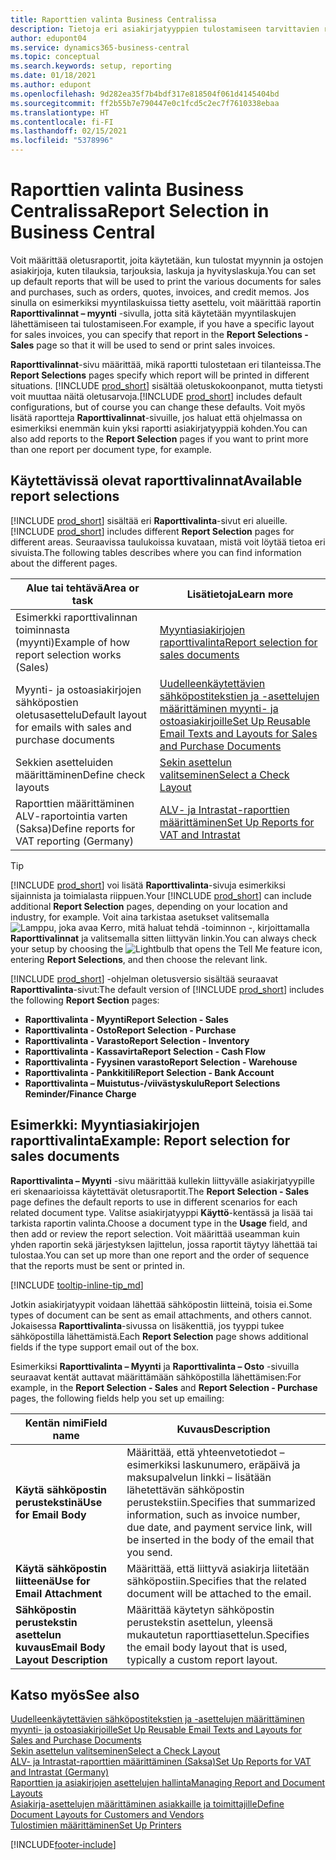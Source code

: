 ```yaml
---
title: Raporttien valinta Business Centralissa
description: Tietoja eri asiakirjatyyppien tulostamiseen tarvittavien raporttien määrittämisestä Business Centralissa.
author: edupont04
ms.service: dynamics365-business-central
ms.topic: conceptual
ms.search.keywords: setup, reporting
ms.date: 01/18/2021
ms.author: edupont
ms.openlocfilehash: 9d282ea35f7b4bdf317e818504f061d4145404bd
ms.sourcegitcommit: ff2b55b7e790447e0c1fcd5c2ec7f7610338ebaa
ms.translationtype: HT
ms.contentlocale: fi-FI
ms.lasthandoff: 02/15/2021
ms.locfileid: "5378996"
---
```

# <a name="report-selection-in-business-central"></a><span data-ttu-id="6afa3-103">Raporttien valinta Business Centralissa</span><span class="sxs-lookup"><span data-stu-id="6afa3-103">Report Selection in Business Central</span></span>

<span data-ttu-id="6afa3-104">Voit määrittää oletusraportit, joita käytetään, kun tulostat myynnin ja ostojen asiakirjoja, kuten tilauksia, tarjouksia, laskuja ja hyvityslaskuja.</span><span class="sxs-lookup"><span data-stu-id="6afa3-104">You can set up default reports that will be used to print the various documents for sales and purchases, such as orders, quotes, invoices, and credit memos.</span></span> <span data-ttu-id="6afa3-105">Jos sinulla on esimerkiksi myyntilaskuissa tietty asettelu, voit määrittää raportin **Raporttivalinnat – myynti** -sivulla, jotta sitä käytetään myyntilaskujen lähettämiseen tai tulostamiseen.</span><span class="sxs-lookup"><span data-stu-id="6afa3-105">For example, if you have a specific layout for sales invoices, you can specify that report in the **Report Selections - Sales** page so that it will be used to send or print sales invoices.</span></span>  

<span data-ttu-id="6afa3-106">**Raporttivalinnat**-sivu määrittää, mikä raportti tulostetaan eri tilanteissa.</span><span class="sxs-lookup"><span data-stu-id="6afa3-106">The **Report Selections** pages specify which report will be printed in different situations.</span></span> <span data-ttu-id="6afa3-107">[!INCLUDE [prod_short](includes/prod_short.md)] sisältää oletuskokoonpanot, mutta tietysti voit muuttaa näitä oletusarvoja.</span><span class="sxs-lookup"><span data-stu-id="6afa3-107">[!INCLUDE [prod_short](includes/prod_short.md)] includes default configurations, but of course you can change these defaults.</span></span> <span data-ttu-id="6afa3-108">Voit myös lisätä raportteja **Raporttivalinnat**-sivuille, jos haluat että ohjelmassa on esimerkiksi enemmän kuin yksi raportti asiakirjatyyppiä kohden.</span><span class="sxs-lookup"><span data-stu-id="6afa3-108">You can also add reports to the **Report Selection** pages if you want to print more than one report per document type, for example.</span></span>  

## <a name="available-report-selections"></a><span data-ttu-id="6afa3-109">Käytettävissä olevat raporttivalinnat</span><span class="sxs-lookup"><span data-stu-id="6afa3-109">Available report selections</span></span>

<span data-ttu-id="6afa3-110">[!INCLUDE [prod_short](includes/prod_short.md)] sisältää eri **Raporttivalinta**-sivut eri alueille.</span><span class="sxs-lookup"><span data-stu-id="6afa3-110">[!INCLUDE [prod_short](includes/prod_short.md)] includes different **Report Selection** pages for different areas.</span></span> <span data-ttu-id="6afa3-111">Seuraavissa taulukoissa kuvataan, mistä voit löytää tietoa eri sivuista.</span><span class="sxs-lookup"><span data-stu-id="6afa3-111">The following tables describes where you can find information about the different pages.</span></span>  

|<span data-ttu-id="6afa3-112">Alue tai tehtävä</span><span class="sxs-lookup"><span data-stu-id="6afa3-112">Area or task</span></span>  |<span data-ttu-id="6afa3-113">Lisätietoja</span><span class="sxs-lookup"><span data-stu-id="6afa3-113">Learn more</span></span>|
|--------------|----------|
|<span data-ttu-id="6afa3-114">Esimerkki raporttivalinnan toiminnasta (myynti)</span><span class="sxs-lookup"><span data-stu-id="6afa3-114">Example of how report selection works (Sales)</span></span>|[<span data-ttu-id="6afa3-115">Myyntiasiakirjojen raporttivalinta</span><span class="sxs-lookup"><span data-stu-id="6afa3-115">Report selection for sales documents</span></span>](#example-report-selection-for-sales-documents)|
|<span data-ttu-id="6afa3-116">Myynti- ja ostoasiakirjojen sähköpostien oletusasettelu</span><span class="sxs-lookup"><span data-stu-id="6afa3-116">Default layout for emails with sales and purchase documents</span></span>  |[<span data-ttu-id="6afa3-117">Uudelleenkäytettävien sähköpostitekstien ja -asettelujen määrittäminen myynti- ja ostoasiakirjoille</span><span class="sxs-lookup"><span data-stu-id="6afa3-117">Set Up Reusable Email Texts and Layouts for Sales and Purchase Documents</span></span>](admin-how-setup-email.md#set-up-reusable-email-texts-and-layouts-for-sales-and-purchase-documents) |
|<span data-ttu-id="6afa3-118">Sekkien asetteluiden määrittäminen</span><span class="sxs-lookup"><span data-stu-id="6afa3-118">Define check layouts</span></span>     |[<span data-ttu-id="6afa3-119">Sekin asettelun valitseminen</span><span class="sxs-lookup"><span data-stu-id="6afa3-119">Select a Check Layout</span></span>](finance-how-define-check-layouts.md) |
|<span data-ttu-id="6afa3-120">Raporttien määrittäminen ALV-raportointia varten (Saksa)</span><span class="sxs-lookup"><span data-stu-id="6afa3-120">Define reports for VAT reporting (Germany)</span></span>|[<span data-ttu-id="6afa3-121">ALV- ja Intrastat-raporttien määrittäminen</span><span class="sxs-lookup"><span data-stu-id="6afa3-121">Set Up Reports for VAT and Intrastat</span></span>](LocalFunctionality/Germany/how-to-set-up-reports-for-vat-and-intrastat.md) |

> [!TIP]
> <span data-ttu-id="6afa3-122">[!INCLUDE [prod_short](includes/prod_short.md)] voi lisätä **Raporttivalinta**-sivuja esimerkiksi sijainnista ja toimialasta riippuen.</span><span class="sxs-lookup"><span data-stu-id="6afa3-122">Your [!INCLUDE [prod_short](includes/prod_short.md)] can include additional **Report Selection** pages, depending on your location and industry, for example.</span></span> <span data-ttu-id="6afa3-123">Voit aina tarkistaa asetukset valitsemalla ![Lamppu, joka avaa Kerro, mitä haluat tehdä -toiminnon](media/ui-search/search_small.png "Kerro, mitä haluat tehdä") -, kirjoittamalla **Raporttivalinnat** ja valitsemalla sitten liittyvän linkin.</span><span class="sxs-lookup"><span data-stu-id="6afa3-123">You can always check your setup by choosing the ![Lightbulb that opens the Tell Me feature](media/ui-search/search_small.png "Tell me what you want to do") icon, entering **Report Selections**, and then choose the relevant link.</span></span>

<span data-ttu-id="6afa3-124">[!INCLUDE [prod_short](includes/prod_short.md)] -ohjelman oletusversio sisältää seuraavat **Raporttivalinta**-sivut:</span><span class="sxs-lookup"><span data-stu-id="6afa3-124">The default version of [!INCLUDE [prod_short](includes/prod_short.md)] includes the following **Report Section** pages:</span></span>

* <span data-ttu-id="6afa3-125">**Raporttivalinta - Myynti**</span><span class="sxs-lookup"><span data-stu-id="6afa3-125">**Report Selection - Sales**</span></span>  
* <span data-ttu-id="6afa3-126">**Raporttivalinta - Osto**</span><span class="sxs-lookup"><span data-stu-id="6afa3-126">**Report Selection - Purchase**</span></span>  
* <span data-ttu-id="6afa3-127">**Raporttivalinta - Varasto**</span><span class="sxs-lookup"><span data-stu-id="6afa3-127">**Report Selection - Inventory**</span></span>  
* <span data-ttu-id="6afa3-128">**Raporttivalinta - Kassavirta**</span><span class="sxs-lookup"><span data-stu-id="6afa3-128">**Report Selection - Cash Flow**</span></span>  
* <span data-ttu-id="6afa3-129">**Raporttivalinta - Fyysinen varasto**</span><span class="sxs-lookup"><span data-stu-id="6afa3-129">**Report Selection - Warehouse**</span></span>  
* <span data-ttu-id="6afa3-130">**Raporttivalinta - Pankkitili**</span><span class="sxs-lookup"><span data-stu-id="6afa3-130">**Report Selection - Bank Account**</span></span>  
* <span data-ttu-id="6afa3-131">**Raporttivalinta – Muistutus-/viivästyskulu**</span><span class="sxs-lookup"><span data-stu-id="6afa3-131">**Report Selections Reminder/Finance Charge**</span></span>  

## <a name="example-report-selection-for-sales-documents"></a><span data-ttu-id="6afa3-132">Esimerkki: Myyntiasiakirjojen raporttivalinta</span><span class="sxs-lookup"><span data-stu-id="6afa3-132">Example: Report selection for sales documents</span></span>

<span data-ttu-id="6afa3-133">**Raporttivalinta – Myynti** -sivu määrittää kullekin liittyvälle asiakirjatyypille eri skenaarioissa käytettävät oletusraportit.</span><span class="sxs-lookup"><span data-stu-id="6afa3-133">The **Report Selection - Sales** page defines the default reports to use in different scenarios for each related document type.</span></span> <span data-ttu-id="6afa3-134">Valitse asiakirjatyyppi **Käyttö**-kentässä ja lisää tai tarkista raportin valinta.</span><span class="sxs-lookup"><span data-stu-id="6afa3-134">Choose a document type in the **Usage** field, and then add or review the report selection.</span></span> <span data-ttu-id="6afa3-135">Voit määrittää useamman kuin yhden raportin sekä järjestyksen lajittelun, jossa raportit täytyy lähettää tai tulostaa.</span><span class="sxs-lookup"><span data-stu-id="6afa3-135">You can set up more than one report and the order of sequence that the reports must be sent or printed in.</span></span>  

[!INCLUDE [tooltip-inline-tip_md](includes/tooltip-inline-tip_md.md)]

<span data-ttu-id="6afa3-136">Jotkin asiakirjatyypit voidaan lähettää sähköpostin liitteinä, toisia ei.</span><span class="sxs-lookup"><span data-stu-id="6afa3-136">Some types of document can be sent as email attachments, and others cannot.</span></span> <span data-ttu-id="6afa3-137">Jokaisessa **Raporttivalinta**-sivussa on lisäkenttiä, jos tyyppi tukee sähköpostilla lähettämistä.</span><span class="sxs-lookup"><span data-stu-id="6afa3-137">Each **Report Selection** page shows additional fields if the type support email out of the box.</span></span>  

<span data-ttu-id="6afa3-138">Esimerkiksi **Raporttivalinta – Myynti** ja **Raporttivalinta – Osto** -sivuilla seuraavat kentät auttavat määrittämään sähköpostilla lähettämisen:</span><span class="sxs-lookup"><span data-stu-id="6afa3-138">For example, in the **Report Selection - Sales** and **Report Selection - Purchase** pages, the following fields help you set up emailing:</span></span>

|<span data-ttu-id="6afa3-139">Kentän nimi</span><span class="sxs-lookup"><span data-stu-id="6afa3-139">Field name</span></span> |<span data-ttu-id="6afa3-140">Kuvaus</span><span class="sxs-lookup"><span data-stu-id="6afa3-140">Description</span></span>  |
|-----------|-------------|
|<span data-ttu-id="6afa3-141">**Käytä sähköpostin perustekstinä**</span><span class="sxs-lookup"><span data-stu-id="6afa3-141">**Use for Email Body**</span></span>| <span data-ttu-id="6afa3-142">Määrittää, että yhteenvetotiedot – esimerkiksi laskunumero, eräpäivä ja maksupalvelun linkki – lisätään lähetettävän sähköpostin perustekstiin.</span><span class="sxs-lookup"><span data-stu-id="6afa3-142">Specifies that summarized information, such as invoice number, due date, and payment service link, will be inserted in the body of the email that you send.</span></span>        |
|<span data-ttu-id="6afa3-143">**Käytä sähköpostin liitteenä**</span><span class="sxs-lookup"><span data-stu-id="6afa3-143">**Use for Email Attachment**</span></span>| <span data-ttu-id="6afa3-144">Määrittää, että liittyvä asiakirja liitetään sähköpostiin.</span><span class="sxs-lookup"><span data-stu-id="6afa3-144">Specifies that the related document will be attached to the email.</span></span>|
|<span data-ttu-id="6afa3-145">**Sähköpostin perustekstin asettelun kuvaus**</span><span class="sxs-lookup"><span data-stu-id="6afa3-145">**Email Body Layout Description**</span></span>|<span data-ttu-id="6afa3-146">Määrittää käytetyn sähköpostin perustekstin asettelun, yleensä mukautetun raporttiasettelun.</span><span class="sxs-lookup"><span data-stu-id="6afa3-146">Specifies the email body layout that is used, typically a custom report layout.</span></span> |

## <a name="see-also"></a><span data-ttu-id="6afa3-147">Katso myös</span><span class="sxs-lookup"><span data-stu-id="6afa3-147">See also</span></span>

[<span data-ttu-id="6afa3-148">Uudelleenkäytettävien sähköpostitekstien ja -asettelujen määrittäminen myynti- ja ostoasiakirjoille</span><span class="sxs-lookup"><span data-stu-id="6afa3-148">Set Up Reusable Email Texts and Layouts for Sales and Purchase Documents</span></span>](admin-how-setup-email.md#set-up-reusable-email-texts-and-layouts-for-sales-and-purchase-documents)  
[<span data-ttu-id="6afa3-149">Sekin asettelun valitseminen</span><span class="sxs-lookup"><span data-stu-id="6afa3-149">Select a Check Layout</span></span>](finance-how-define-check-layouts.md)  
[<span data-ttu-id="6afa3-150">ALV- ja Intrastat-raporttien määrittäminen (Saksa)</span><span class="sxs-lookup"><span data-stu-id="6afa3-150">Set Up Reports for VAT and Intrastat (Germany)</span></span>](LocalFunctionality/Germany/how-to-set-up-reports-for-vat-and-intrastat.md)  
[<span data-ttu-id="6afa3-151">Raporttien ja asiakirjojen asettelujen hallinta</span><span class="sxs-lookup"><span data-stu-id="6afa3-151">Managing Report and Document Layouts</span></span>](ui-manage-report-layouts.md)  
[<span data-ttu-id="6afa3-152">Asiakirja-asettelujen määrittäminen asiakkaille ja toimittajille</span><span class="sxs-lookup"><span data-stu-id="6afa3-152">Define Document Layouts for Customers and Vendors</span></span>](ui-define-customer-vendor-document-layouts.md)  
[<span data-ttu-id="6afa3-153">Tulostimien määrittäminen</span><span class="sxs-lookup"><span data-stu-id="6afa3-153">Set Up Printers</span></span>](ui-specify-printer-selection-reports.md)  


[!INCLUDE[footer-include](includes/footer-banner.md)]